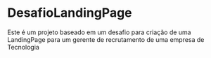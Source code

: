 # DesafioLandingPage
Este é um projeto baseado em um desafio para criação de uma LandingPage para um gerente de recrutamento de uma empresa de Tecnologia
